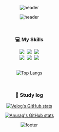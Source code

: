 <div align="center">

![header](https://capsule-render.vercel.app/api?type=waving&color=0:86A8E7,100:91EAE4&height=150&section=header&text=Enjoy%20Doha's%20GitHub&fontSize=30&fontColor=ffffff&fontAlignY=35)

<div align="center">

![header](https://capsule-render.vercel.app/api?type=transparent&color=auto&height=20&section=header&text=Hello,%20I'm%20Doha%20Lee&fontSize=20&animation=twinkling&fontColor=86A8E7)


<br>
<div align="center">
  <h3>💻 My Skills</h3>
<div>
	<img src="https://img.shields.io/badge/HTML-E34F26?style=flat-square&logo=HTML5&logoColor=white"/>&nbsp
	<img src="https://img.shields.io/badge/CSS-1572B6?style=flat-square&logo=CSS3&logoColor=white"/>&nbsp
	<img src="https://img.shields.io/badge/JavaScript-F7DF1E?style=flat-square&logo=JavaScript&logoColor=black"/><br>
	<img src="https://img.shields.io/badge/Bootstrap-7952B3?style=flat-square&logo=Bootstrap&logoColor=white" />&nbsp
	<img src="https://img.shields.io/badge/tailwindcss-06B6D4?style=flat-square&logo=tailwindcss&logoColor=white" />&nbsp
  <img src="https://img.shields.io/badge/github-181717?style=flat-square&logo=github&logoColor=white">
</div>

<br>

[![Top Langs](https://github-readme-stats.vercel.app/api/top-langs/?username=haron-lee&hide=scss&layout=compact)](https://github.com/anuraghazra/github-readme-stats)

<br>

<h3> 📝 Study log </h3>

[![Velog's GitHub stats](https://velog-readme-stats.vercel.app/api?name=haron&color=dark)](https://velog.io/@haron-lee)

[![Anurag's GitHub stats](https://github-readme-stats.vercel.app/api?username=haron-Lee)](https://github.com/anuraghazra/github-readme-stats)


<div align="center">

![footer](https://capsule-render.vercel.app/api?type=waving&color=0:86A8E7,100:91EAE4&height=150&section=footer&text=&fontSize=50)
</div>

<!--
**haron-lee/haron-lee** is a ✨ _special_ ✨ repository because its `README.md` (this file) appears on your GitHub profile.

Here are some ideas to get you started:

- 🔭 I’m currently working on ...
- 🌱 I’m currently learning ...
- 👯 I’m looking to collaborate on ...
- 🤔 I’m looking for help with ...
- 💬 Ask me about ...
- 📫 How to reach me: ...
- 😄 Pronouns: ...
- ⚡ Fun fact: ...
-->

